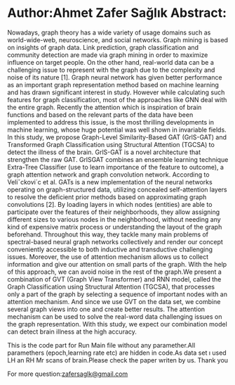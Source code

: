 # Author:Ahmet Zafer Sağlık   Abstract: 
 Nowadays, graph theory has a wide variety of usage domains such
as world-wide-web, neuroscience, and social networks. Graph mining is based
on insights of graph data. Link prediction, graph classification and community
detection are made via graph mining in order to maximize influence on target
people. On the other hand, real-world data can be a challenging issue to represent
with the graph due to the complexity and noise of its nature [1]. Graph neural network
has given better performance as an important graph representation method
based on machine learning and has drawn significant interest in study. However
while calculating such features for graph classification, most of the approaches
like GNN deal with the entire graph. Recently the attention which is inspiration
of brain functions and based on the relevant parts of the data have been
implemented to address this issue, is the most thrilling developments in machine
learning, whose huge potential was well shown in invariable fields. In this study,
we propose Graph-Level Similarity-Based GAT (GrlS-GAT) and Transformed
Graph Classification using Structural Attention (TGCSA) to detect the illness of
the brain. GrlS-GAT is a novel architecture that strengthen the raw GAT. GrlSGAT
combines an ensemble learning technique Extra-Tree Classifier (use to learn
importance of the feature to outcome), a graph attention network and graph convolution
network. According to Veliˇckovi´c et al. GATs is a new implementation
of the neural networks operating on graph-structured data, utilizing concealed
self-attention layers to resolve the deficient prior methods based on approximating
graph convolutions [2]. By loading layers in which nodes (entities) are able
to participate over the features of their neighborhoods, they allow assigning different
sizes to various nodes in the neighborhood, without needing any kind of
expensive matrix process or understanding the layout of the graph beforehand.
Throughout this way, they tackle many main problems of spectral-based neural
graph networks collectively and render our concept conveniently accessible to
both inductive and transductive challenging issues. Moreover, the use of attention
mechanism allows us to collect information and give our attention on small
parts of the graph. With the help of this approach, we can avoid noise in the rest
of the graph.We present a combination of GVT (Graph View Transformer) and
RNN model, called the Graph Classification using Structural Attention (TGCSA),
that processes only a part of the graph by selecting a sequence of important nodes
with an attention mechanism. And since we use GVT on the data set, we combine
several graph views into one and create better results. The attention mechanism
can be used to solve the real-word data challenging issues on the graph representation.
With this study, we expect our combination model can detect brain illness
at the high accuracy.

This is the code part for
Run Main file without any paramether.All paramethers (epoch,learning rate etc) are hidden in code.As data set ı used LH an RH Mr scans of brain.Please check the paper writen by us. Thank you

For more question:zafersaglk@gmail.com
